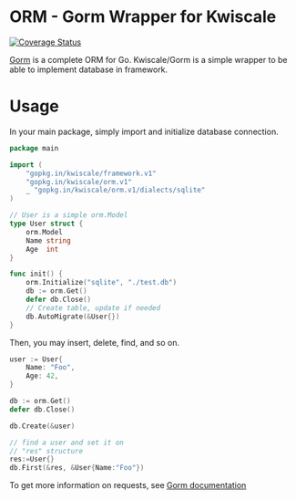 # ORM - Gorm Wrapper for Kwiscale

[![Coverage Status](https://coveralls.io/repos/github/kwiscale/orm/badge.svg?branch=master)](https://coveralls.io/github/kwiscale/orm?branch=master)


[Gorm](https://github.com/jinzhu/gorm) is a complete ORM for Go. Kwiscale/Gorm is a simple wrapper to be able to implement database in framework.


# Usage

In your main package, simply import and initialize database connection.

```go
package main

import (
	"gopkg.in/kwiscale/framework.v1"
	"gopkg.in/kwiscale/orm.v1"
	_ "gopkg.in/kwiscale/orm.v1/dialects/sqlite"
)

// User is a simple orm.Model
type User struct {
	orm.Model
	Name string
	Age  int
}

func init() {
	orm.Initialize("sqlite", "./test.db")
	db := orm.Get()
	defer db.Close()
    // Create table, update if needed
	db.AutoMigrate(&User{})
}

```

Then, you may insert, delete, find, and so on. 


```go
user := User{
    Name: "Foo",
    Age: 42,
}

db := orm.Get()
defer db.Close()

db.Create(&user)

// find a user and set it on
// "res" structure
res:=User{}
db.First(&res, &User{Name:"Foo"})
```

To get more information on requests, see [Gorm documentation](http://jinzhu.me/gorm/)

